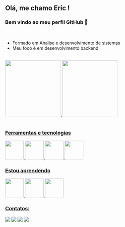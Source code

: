 ## Olá, me chamo Eric ! 
### Bem vindo ao meu perfil GitHub 👋

<br>

- Formado em Analise e desenvolvimento de sistemas
- Meu foco é em desenvolvimento backend

<br>

<div>
<a href="https://github.com/seu-usuário-aqui">
<img height="180em" src="https://github-readme-stats.vercel.app/api/top-langs/?username=EricOliveiras&layout=compact&langs_count=7&theme=dracula"/>
<img height="180em" src="https://github-readme-stats.vercel.app/api?username=EricOliveiras&show_icons=true&theme=dracula&include_all_commits=true&count_private=true"/>
</div>

 <br>
  
### Ferramentas e tecnologias
  <img src="https://cdn.jsdelivr.net/gh/devicons/devicon/icons/javascript/javascript-original.svg" height="60" width="60" />
  <img src="https://cdn.jsdelivr.net/gh/devicons/devicon/icons/nodejs/nodejs-original.svg" height="60" width="60" />
  <img src="https://cdn.jsdelivr.net/gh/devicons/devicon/icons/postgresql/postgresql-plain-wordmark.svg" height="60" width="60"/>
  <img src="https://cdn.jsdelivr.net/gh/devicons/devicon/icons/sequelize/sequelize-original.svg" height="60" width="60" />

<br>  
  
### Estou aprendendo
  <img src="https://cdn.jsdelivr.net/gh/devicons/devicon/icons/python/python-original.svg" height="60" width="60" />
  <img src="https://cdn.jsdelivr.net/gh/devicons/devicon/icons/typescript/typescript-original.svg" height="60" width="60" />
  <img src="https://cdn.jsdelivr.net/gh/devicons/devicon/icons/sqlalchemy/sqlalchemy-original.svg" height="60" width="60" />

  
<br>

  
### Contatos:

<div>
<a href="https://www.instagram.com/heyeriic/" target="_blank"><img src="https://img.shields.io/badge/-Instagram-%23E4405F?style=for-the-badge&logo=instagram&logoColor=white" target="_blank"></a>
<a href="https://www.twitch.tv/zbax_" target="_blank"><img src="https://img.shields.io/badge/Twitch-9146FF?style=for-the-badge&logo=twitch&logoColor=white" target="_blank"></a>
<a href = "mailto:eriicdiiego@hotmail.com"><img src="https://img.shields.io/badge/Gmail-D14836?style=for-the-badge&logo=gmail&logoColor=white" target="_blank"></a>
<a href="https://www.linkedin.com/in/eric-oliveira-588379204/" target="_blank"><img src="https://img.shields.io/badge/-LinkedIn-%230077B5?style=for-the-badge&logo=linkedin&logoColor=white" target="_blank"></a>   
</div>
  
